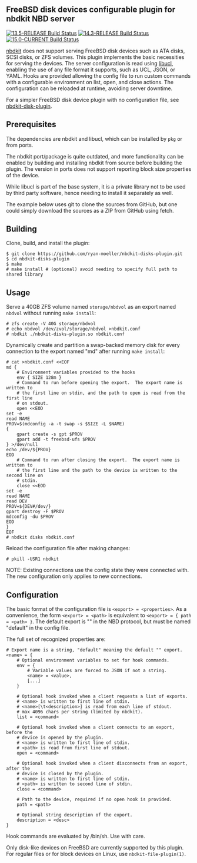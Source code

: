 ## FreeBSD disk devices configurable plugin for nbdkit NBD server

[![13.5-RELEASE Build Status](https://api.cirrus-ci.com/github/ryan-moeller/nbdkit-disks-plugin.svg?branch=main&task=releases/amd64/13.5-RELEASE)](https://cirrus-ci.com/github/ryan-moeller/nbdkit-disks-plugin)
[![14.3-RELEASE Build Status](https://api.cirrus-ci.com/github/ryan-moeller/nbdkit-disks-plugin.svg?branch=main&task=releases/amd64/14.3-RELEASE)](https://cirrus-ci.com/github/ryan-moeller/nbdkit-disks-plugin)
[![15.0-CURRENT Build Status](https://api.cirrus-ci.com/github/ryan-moeller/nbdkit-disks-plugin.svg?branch=main&task=snapshots/amd64/15.0-CURRENT)](https://cirrus-ci.com/github/ryan-moeller/nbdkit-disks-plugin)

[nbdkit](https://gitlab.com/nbdkit/nbdkit) does not support serving FreeBSD disk
devices such as ATA disks, SCSI disks, or ZFS volumes.  This plugin implements
the basic necessities for serving the devices.  The server configuration is read
using [libucl](https://github.com/vstakhov/libucl), enabling the use of any file
format it supports, such as UCL, JSON, or YAML.  Hooks are provided allowing the
config file to run custom commands with a configurable environment on list,
open, and close actions.  The configuration can be reloaded at runtime, avoiding
server downtime.

For a simpler FreeBSD disk device plugin with no configuration file, see
[nbdkit-disk-plugin](https://github.com/ryan-moeller/nbdkit-disk-plugin).

## Prerequisites

The dependencies are nbdkit and libucl, which can be installed by `pkg` or from
ports.

The nbdkit port/package is quite outdated, and more functionality can be enabled
by building and installing nbdkit from source before building the plugin.  The
version in ports does not support reporting block size properties of the device.

While libucl is part of the base system, it is a private library not to be used
by third party software, hence needing to install it separately as well.

The example below uses git to clone the sources from GitHub, but one could
simply download the sources as a ZIP from GitHub using fetch.

## Building

Clone, build, and install the plugin:

```
$ git clone https://github.com/ryan-moeller/nbdkit-disks-plugin.git
$ cd nbdkit-disks-plugin
$ make
# make install # (optional) avoid needing to specify full path to shared library
```

## Usage

Serve a 40GB ZFS volume named `storage/nbdvol` as an export named `nbdvol`
without running `make install`:

```
# zfs create -V 40G storage/nbdvol
# echo nbdvol /dev/zvol/storage/nbdvol >nbdkit.conf
# nbdkit ./nbdkit-disks-plugin.so nbdkit.conf
```

Dynamically create and partition a swap-backed memory disk for every connection
to the export named "md" after running `make install`:

```
# cat >nbdkit.conf <<EOF
md {
    # Environment variables provided to the hooks
    env { SIZE 128m }
    # Command to run before opening the export.  The export name is written to
    # the first line on stdin, and the path to open is read from the first line
    # on stdout.
    open <<EOD
set -e
read NAME
PROV=$(mdconfig -a -t swap -s $SIZE -L $NAME)
{
    gpart create -s gpt $PROV
    gpart add -t freebsd-ufs $PROV
} >/dev/null
echo /dev/${PROV}
EOD
    # Command to run after closing the export.  The export name is written to
    # the first line and the path to the device is written to the second line on
    # stdin.
    close <<EOD
set -e
read NAME
read DEV
PROV=${DEV#/dev/}
gpart destroy -F $PROV
mdconfig -du $PROV
EOD
}
EOF
# nbdkit disks nbdkit.conf
```

Reload the configuration file after making changes:

```
# pkill -USR1 nbdkit
```

NOTE: Existing connections use the config state they were connected with.  The
new configuration only applies to new connections.

## Configuration

The basic format of the configuration file is `<export> = <properties>`.  As a
convenience, the form `<export> = <path>` is equivalent to
`<export> = { path = <path> }`.  The default export is "" in the NBD protocol,
but must be named "default" in the config file.

The full set of recognized properties are:

```
# Export name is a string, "default" meaning the default "" export.
<name> = {
    # Optional environment variables to set for hook commands.
    env = {
        # Variable values are forced to JSON if not a string.
        <name> = <value>,
        [...]
    }

    # Optional hook invoked when a client requests a list of exports.
    # <name> is written to first line of stdin.
    # <name>[\t<description>] is read from each line of stdout.
    # max 4096 chars per string (limited by nbdkit).
    list = <command>

    # Optional hook invoked when a client connects to an export, before the
    # device is opened by the plugin.
    # <name> is written to first line of stdin.
    # <path> is read from first line of stdout.
    open = <command>

    # Optional hook invoked when a client disconnects from an export, after the
    # device is closed by the plugin.
    # <name> is written to first line of stdin.
    # <path> is written to second line of stdin.
    close = <command>

    # Path to the device, required if no open hook is provided.
    path = <path>

    # Optional string description of the export.
    description = <desc>
}
```

Hook commands are evaluated by /bin/sh. Use with care.

Only disk-like devices on FreeBSD are currently supported by this plugin.  For
regular files or for block devices on Linux, use `nbdkit-file-plugin(1)`.
